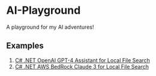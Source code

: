 # AI-Playground
A playground for my AI adventures!

## Examples
1. [C# .NET OpenAI GPT-4 Assistant for Local File Search](https://github.com/FrankRay78/AI-Playground/tree/main/Examples/01_RetrievalAugmentedGenerationAsync_ChatGPT_4o)
2. [C# .NET AWS BedRock Claude 3 for Local File Search](https://github.com/FrankRay78/AI-Playground/tree/main/Examples/02_RetrievalAugmentedGenerationAsync_BedRock_Claude_37)

